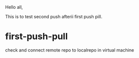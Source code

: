 Hello all,

This is to test second push afterii first push pill.

# first-push-pull 

check and connect remote repo to localrepo in virtual machine
